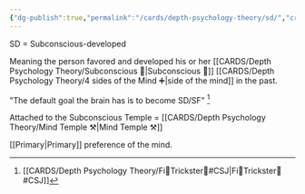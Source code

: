 ```yaml
---
{"dg-publish":true,"permalink":"/cards/depth-psychology-theory/sd/","created":"2023-01-12T14:07:09.318+01:00","updated":"2023-04-23T14:00:48.089+02:00"}
---
```



SD = Subconscious-developed

Meaning the person favored and developed his or her [[CARDS/Depth Psychology Theory/Subconscious 🤸\|Subconscious 🤸]] [[CARDS/Depth Psychology Theory/4 sides of the Mind ➕\|side of the mind]] in the past. 

"The default goal the brain has is to become SD/SF" [^1]

[^1]: [[CARDS/Depth Psychology Theory/Fi🧭Trickster🤡#CSJ\|Fi🧭Trickster🤡#CSJ]]

Attached to the Subconscious Temple = [[CARDS/Depth Psychology Theory/Mind Temple ⚒️\|Mind Temple ⚒️]]

[[Primary\|Primary]] preference of the mind. 